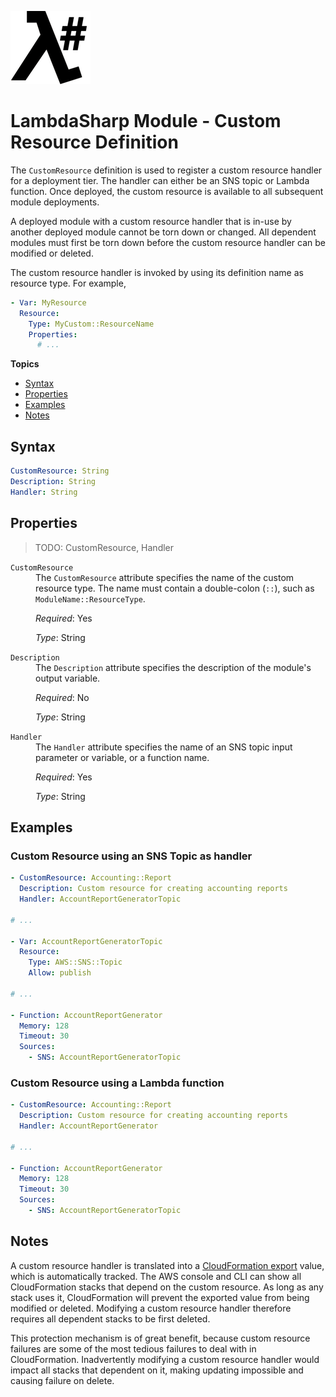 ![λ#](LambdaSharp_v2_small.png)

# LambdaSharp Module - Custom Resource Definition

The `CustomResource` definition is used to register a custom resource handler for a deployment tier. The handler can either be an SNS topic or Lambda function. Once deployed, the custom resource is available to all subsequent module deployments.

A deployed module with a custom resource handler that is in-use by another deployed module cannot be torn down or changed. All dependent modules must first be torn down before the custom resource handler can be modified or deleted.

The custom resource handler is invoked by using its definition name as resource type. For example,

```yaml
- Var: MyResource
  Resource:
    Type: MyCustom::ResourceName
    Properties:
      # ...
```

__Topics__
* [Syntax](#syntax)
* [Properties](#properties)
* [Examples](#examples)
* [Notes](#notes)

## Syntax

```yaml
CustomResource: String
Description: String
Handler: String
```

## Properties

> TODO: CustomResource, Handler

<dl>

<dt><code>CustomResource</code></dt>
<dd>
The <code>CustomResource</code> attribute specifies the name of the custom resource type. The name must contain a double-colon (<code>::</code>), such as <code>ModuleName::ResourceType</code>.

<i>Required</i>: Yes

<i>Type</i>: String
</dd>

<dt><code>Description</code></dt>
<dd>
The <code>Description</code> attribute specifies the description of the module's output variable.

<i>Required</i>: No

<i>Type</i>: String
</dd>

<dt><code>Handler</code></dt>
<dd>
The <code>Handler</code> attribute specifies the name of an SNS topic input parameter or variable, or a function name.

<i>Required</i>: Yes

<i>Type</i>: String
</dd>

</dl>

## Examples

### Custom Resource using an SNS Topic as handler

```yaml
- CustomResource: Accounting::Report
  Description: Custom resource for creating accounting reports
  Handler: AccountReportGeneratorTopic

# ...

- Var: AccountReportGeneratorTopic
  Resource:
    Type: AWS::SNS::Topic
    Allow: publish

# ...

- Function: AccountReportGenerator
  Memory: 128
  Timeout: 30
  Sources:
    - SNS: AccountReportGeneratorTopic
```

### Custom Resource using a Lambda function

```yaml
- CustomResource: Accounting::Report
  Description: Custom resource for creating accounting reports
  Handler: AccountReportGenerator

# ...

- Function: AccountReportGenerator
  Memory: 128
  Timeout: 30
  Sources:
    - SNS: AccountReportGeneratorTopic
```

## Notes

A custom resource handler is translated into a [CloudFormation export](https://docs.aws.amazon.com/AWSCloudFormation/latest/UserGuide/using-cfn-stack-exports.html) value, which is automatically tracked. The AWS console and CLI can show all CloudFormation stacks that depend on the custom resource. As long as any stack uses it, CloudFormation will prevent the exported value from being modified or deleted. Modifying a custom resource handler therefore requires all dependent stacks to be first deleted.

This protection mechanism is of great benefit, because custom resource failures are some of the most tedious failures to deal with in CloudFormation. Inadvertently modifying a custom resource handler would impact all stacks that dependent on it, making updating impossible and causing failure on delete.
